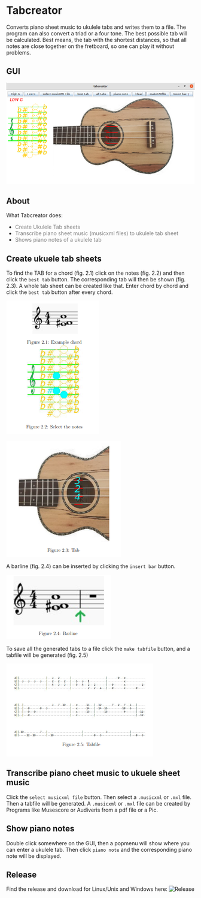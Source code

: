 # Tabcreator
Converts piano sheet music to ukulele tabs and writes them to a file. The program can also convert a triad or a four tone. 
The best possible tab will be calculated. 
Best means, the tab with the shortest distances, so that all notes are close together on the fretboard, 
so one can play it without problems.

## GUI

![picture1](pictures/gui_new.png)

## About
What Tabcreator does:
* <span style="color:grey"> Create Ukulele Tab sheets
* <span style="color:grey"> Transcribe piano sheet music (musicxml files) to ukulele tab sheet
* <span style="color:grey"> Shows piano notes of a ukulele tab  

## Create ukuele tab sheets
To find the TAB for a chord (fig. 2.1) click on the notes (fig. 2.2) and then click the ```best tab``` button.
The corresponding tab will then be shown (fig. 2.3). A whole tab sheet can be created like that. Enter chord by chord and
click the ```best tab``` button after every chord.

![picture2](pictures/pic2.png)


![picture3](pictures/pic3.png)

A barline (fig. 2.4) can be inserted by clicking the ```insert bar``` button. 

![picture4](pictures/pic4.png)

To save all the generated tabs to a file click the ```make tabfile``` button, and a tabfile will be generated (fig. 2.5)

![picture5](pictures/pic5.png)

## Transcribe piano cheet music to ukuele sheet music
Click the ```select musicxml file``` button. Then select a ```.musicxml```
or ```.mxl``` file. Then a tabfile will be generated. A ```.musicxml``` or ```.mxl``` file can be
created by Programs like Musescore or Audiveris from a pdf file or a Pic.
  
## Show piano notes
Double  click somewhere on the GUI, then a popmenu will show where you can enter a ukulele tab. Then click ```piano note```
and the corresponding piano note will be displayed.  

## Release 
Find the release and download for Linux/Unix and Windows here:  ![Release](https://github.com/christine-berlin/tabs/releases)

